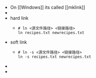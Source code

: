 - On [[Windows]] its called [[mklink]]
-
- hard link
  - ```shell
    # ln <源文件路径> <链接路径>
    ln recipes.txt newrecipes.txt
    ```
- soft link
  - ```shell
    # ln -s <源文件路径> <链接路径>
    ln -s recipes.txt newrecipes.txt
    ```
-
-